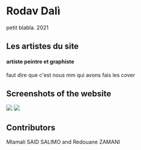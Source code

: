 # Rodav Dalì

petit blabla. 2021

## Les artistes du site
#### artiste peintre et graphiste 
faut dire que c'est nous mm qui avons fais les cover

## Screenshots of the website
![](assets/img/screen%20(1).PNG)
![](assets/img/screen%20(2).PNG)
## Contributors
Mlamali SAID SALIMO and Redouane ZAMANI
